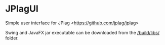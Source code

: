 # JPlagUI
Simple user interface for JPlag &lt;https://github.com/jplag/jplag&gt;

Swing and JavaFX jar executable can be downloaded from the <a href="https://github.com/robertoaflores/JPlagUI/tree/master/jplagui/build/libs">/build/libs/</a> folder.
